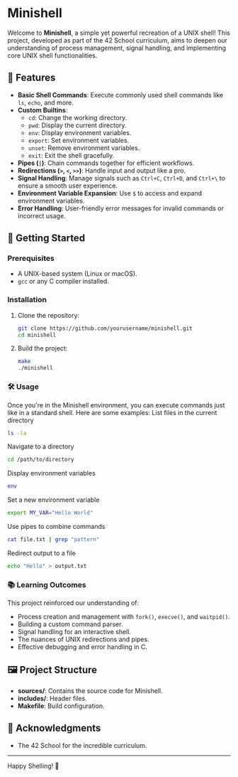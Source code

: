 # Minishell

Welcome to **Minishell**, a simple yet powerful recreation of a UNIX shell! This project, developed as part of the 42 School curriculum, aims to deepen our understanding of process management, signal handling, and implementing core UNIX shell functionalities.

## 🌟 Features
- **Basic Shell Commands**: Execute commonly used shell commands like `ls`, `echo`, and more.
- **Custom Builtins**:
  - `cd`: Change the working directory.
  - `pwd`: Display the current directory.
  - `env`: Display environment variables.
  - `export`: Set environment variables.
  - `unset`: Remove environment variables.
  - `exit`: Exit the shell gracefully.
- **Pipes (`|`)**: Chain commands together for efficient workflows.
- **Redirections (`>`, `<`, `>>`)**: Handle input and output like a pro.
- **Signal Handling**: Manage signals such as `Ctrl+C`, `Ctrl+D`, and `Ctrl+\` to ensure a smooth user experience.
- **Environment Variable Expansion**: Use `$` to access and expand environment variables.
- **Error Handling**: User-friendly error messages for invalid commands or incorrect usage.

## 🚀 Getting Started

### Prerequisites
- A UNIX-based system (Linux or macOS).
- `gcc` or any C compiler installed.

### Installation
1. Clone the repository:
   ```bash
   git clone https://github.com/yourusername/minishell.git
   cd minishell
2. Build the project:
   ```bash
   make
   ./minishell
### 🛠 Usage
Once you're in the Minishell environment, you can execute commands just like in a standard shell. Here are some examples:
  List files in the current directory
  ```bash
  ls -la
  ```
  
  Navigate to a directory
  ```bash
  cd /path/to/directory
  ```
  
  Display environment variables
  ```bash
  env
  ```
  
  Set a new environment variable
  ```bash
  export MY_VAR="Hello World"
  ```
  
  Use pipes to combine commands
  ```bash
  cat file.txt | grep "pattern"
  ```
  
  Redirect output to a file
  ```bash
  echo "Hello" > output.txt
  ```
### 📚 Learning Outcomes
This project reinforced our understanding of:
- Process creation and management with `fork()`, `execve()`, and `waitpid()`.
- Building a custom command parser.
- Signal handling for an interactive shell.
- The nuances of UNIX redirections and pipes.
- Effective debugging and error handling in C.

## 🖼 Project Structure
- **sources/**: Contains the source code for Minishell.
- **includes/**: Header files.
- **Makefile**: Build configuration.

## 🙌 Acknowledgments
- The 42 School for the incredible curriculum.

---

Happy Shelling! 🎉
